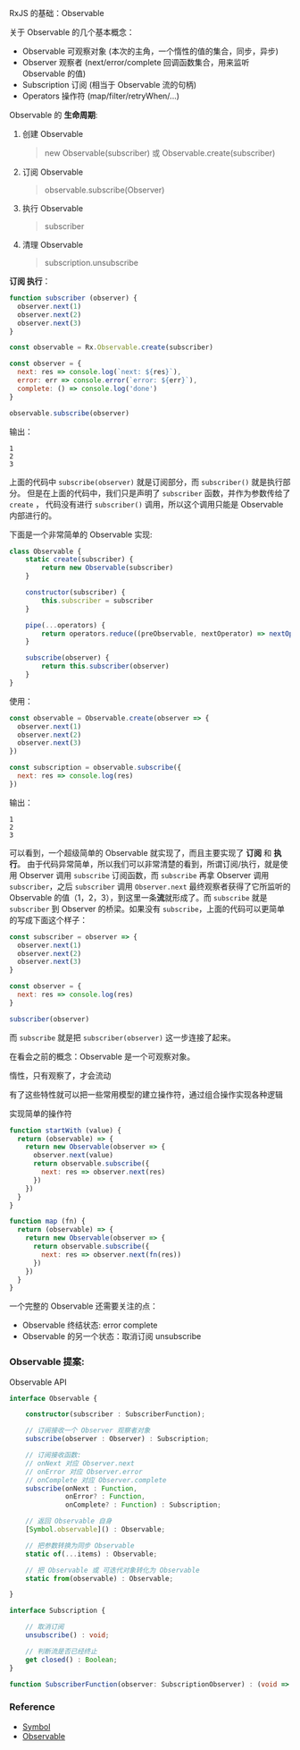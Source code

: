 RxJS 的基础：Observable

关于 Observable 的几个基本概念：

- Observable 可观察对象 (本次的主角，一个惰性的值的集合，同步，异步)
- Observer 观察者 (next/error/complete 回调函数集合，用来监听 Observable 的值)
- Subscription 订阅 (相当于 Observable 流的句柄)
- Operators 操作符 (map/filter/retryWhen/...)

Observable 的 **生命周期**:

1. 创建 Observable
   > new Observable(subscriber) 或 Observable.create(subscriber)
2. 订阅 Observable
   > observable.subscribe(Observer)
3. 执行 Observable
   > subscriber
4. 清理 Observable
   > subscription.unsubscribe

**订阅 执行**：

```javascript
function subscriber (observer) {
  observer.next(1)
  observer.next(2)
  observer.next(3)
}

const observable = Rx.Observable.create(subscriber)

const observer = {
  next: res => console.log(`next: ${res}`),
  error: err => console.error(`error: ${err}`),
  complete: () => console.log('done')
}

observable.subscribe(observer)
```

输出：

```
1
2
3
```

上面的代码中 `subscribe(observer)` 就是订阅部分，而 `subscriber()` 就是执行部分。
但是在上面的代码中，我们只是声明了 `subscriber` 函数，并作为参数传给了 `create` ，
代码没有进行 `subscriber()` 调用，所以这个调用只能是 Observable 内部进行的。

下面是一个非常简单的 Observable 实现:

```javascript
class Observable {
    static create(subscriber) {
        return new Observable(subscriber)
    }

    constructor(subscriber) {
        this.subscriber = subscriber
    }

    pipe(...operators) {
        return operators.reduce((preObservable, nextOperator) => nextOperator(preObservable), this)
    }

    subscribe(observer) {
        return this.subscriber(observer)
    }
}

```

使用：

```javascript
const observable = Observable.create(observer => {
  observer.next(1)
  observer.next(2)
  observer.next(3)
})

const subscription = observable.subscribe({
  next: res => console.log(res)
})
```

输出：

```
1
2
3
```

可以看到，一个超级简单的 Observable 就实现了，而且主要实现了 **订阅** 和 **执行**。
由于代码异常简单，所以我们可以非常清楚的看到，所谓订阅/执行，就是使用 Observer
调用 `subscribe` 订阅函数，而 `subscribe` 再拿 Observer 调用 `subscriber`，之后
`subscriber` 调用 `Observer.next` 最终观察者获得了它所监听的 Observable
的值（1，2，3），到这里一条**流**就形成了。而 `subscribe` 就是 `subscriber` 到
Observer 的桥梁。如果没有 `subscribe`，上面的代码可以更简单的写成下面这个样子：

```javascript
const subscriber = observer => {
  observer.next(1)
  observer.next(2)
  observer.next(3)
}

const observer = {
  next: res => console.log(res)
}

subscriber(observer)
```

而 `subscribe` 就是把 `subscriber(observer)` 这一步连接了起来。

在看会之前的概念：Observable 是一个可观察对象。

惰性，只有观察了，才会流动

有了这些特性就可以把一些常用模型的建立操作符，通过组合操作实现各种逻辑

实现简单的操作符

```javascript
function startWith (value) {
  return (observable) => {
    return new Observable(observer => {
      observer.next(value)
      return observable.subscribe({
        next: res => observer.next(res)
      })
    })
  }
}

function map (fn) {
  return (observable) => {
    return new Observable(observer => {
      return observable.subscribe({
        next: res => observer.next(fn(res))
      })
    })
  }
}
```


一个完整的 Observable 还需要关注的点：

- Observable 终结状态: error complete
- Observable 的另一个状态：取消订阅 unsubscribe

### Observable 提案:

Observable API

```typescript
interface Observable {

    constructor(subscriber : SubscriberFunction);

    // 订阅接收一个 Observer 观察者对象
    subscribe(observer : Observer) : Subscription;

    // 订阅接收函数:
    // onNext 对应 Observer.next
    // onError 对应 Observer.error
    // onComplete 对应 Observer.complete
    subscribe(onNext : Function,
              onError? : Function,
              onComplete? : Function) : Subscription;

    // 返回 Observable 自身
    [Symbol.observable]() : Observable;

    // 把参数转换为同步 Observable
    static of(...items) : Observable;

    // 把 Observable 或 可迭代对象转化为 Observable
    static from(observable) : Observable;

}

interface Subscription {

    // 取消订阅
    unsubscribe() : void;

    // 判断流是否已经终止
    get closed() : Boolean;
}

function SubscriberFunction(observer: SubscriptionObserver) : (void => void)|Subscription;
```

### Reference

- [Symbol](https://developer.mozilla.org/en-US/docs/Web/JavaScript/Reference/Global_Objects/Symbol)
- [Observable](https://tc39.github.io/proposal-observable/)
